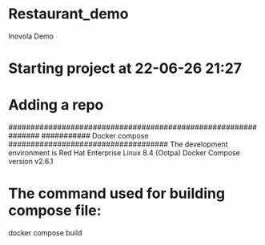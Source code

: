 # Restaurant_demo
Inovola Demo


# Starting project at 22-06-26 21:27 
# Adding a repo

###############################################################
########### Docker compose ####################################
The development environment is Red Hat Enterprise Linux 8.4 (Ootpa)
Docker Compose version v2.6.1

# The command used for building compose file:
docker compose build

